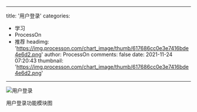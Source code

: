 
---
title: '用户登录'
categories: 
 - 学习
 - ProcessOn
 - 推荐
headimg: 'https://img.processon.com/chart_image/thumb/617686cc0e3e7416bde4e6d2.png'
author: ProcessOn
comments: false
date: 2021-11-24 07:20:43
thumbnail: 'https://img.processon.com/chart_image/thumb/617686cc0e3e7416bde4e6d2.png'
---

<div>   
<img class="thumb" alt="用户登录" src="https://img.processon.com/chart_image/thumb/617686cc0e3e7416bde4e6d2.png" referrerpolicy="no-referrer">
<p>用户登录功能模块图</p>  
</div>
            